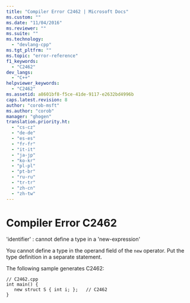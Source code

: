 ```yaml
---
title: "Compiler Error C2462 | Microsoft Docs"
ms.custom: ""
ms.date: "11/04/2016"
ms.reviewer: ""
ms.suite: ""
ms.technology: 
  - "devlang-cpp"
ms.tgt_pltfrm: ""
ms.topic: "error-reference"
f1_keywords: 
  - "C2462"
dev_langs: 
  - "C++"
helpviewer_keywords: 
  - "C2462"
ms.assetid: a8601bf8-f5ce-41de-9117-e2632bd4996b
caps.latest.revision: 8
author: "corob-msft"
ms.author: "corob"
manager: "ghogen"
translation.priority.ht: 
  - "cs-cz"
  - "de-de"
  - "es-es"
  - "fr-fr"
  - "it-it"
  - "ja-jp"
  - "ko-kr"
  - "pl-pl"
  - "pt-br"
  - "ru-ru"
  - "tr-tr"
  - "zh-cn"
  - "zh-tw"
---
```

# Compiler Error C2462
'identifier' : cannot define a type in a 'new-expression'  
  
 You cannot define a type in the operand field of the `new` operator. Put the type definition in a separate statement.  
  
 The following sample generates C2462:  
  
```  
// C2462.cpp  
int main() {  
   new struct S { int i; };   // C2462  
}  
```